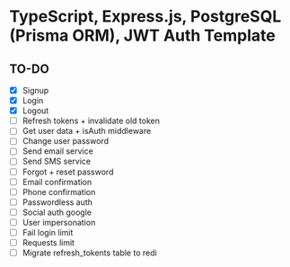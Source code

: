 # TypeScript, Express.js, PostgreSQL (Prisma ORM), JWT Auth Template

## TO-DO

- [x] Signup
- [x] Login
- [x] Logout
- [ ] Refresh tokens + invalidate old token
- [ ] Get user data + isAuth middleware
- [ ] Change user password
- [ ] Send email service
- [ ] Send SMS service
- [ ] Forgot + reset password
- [ ] Email confirmation
- [ ] Phone confirmation
- [ ] Passwordless auth
- [ ] Social auth google
- [ ] User impersonation
- [ ] Fail login limit
- [ ] Requests limit
- [ ] Migrate refresh_tokents table to redi
